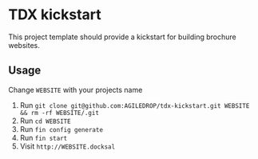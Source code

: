 # TDX kickstart

This project template should provide a kickstart for building brochure websites.

## Usage

Change `WEBSITE` with your projects name

1. Run `git clone git@github.com:AGILEDROP/tdx-kickstart.git WEBSITE && rm -rf WEBSITE/.git`
2. Run `cd WEBSITE`
3. Run `fin config generate`
3. Run `fin start`
4. Visit `http://WEBSITE.docksal`

